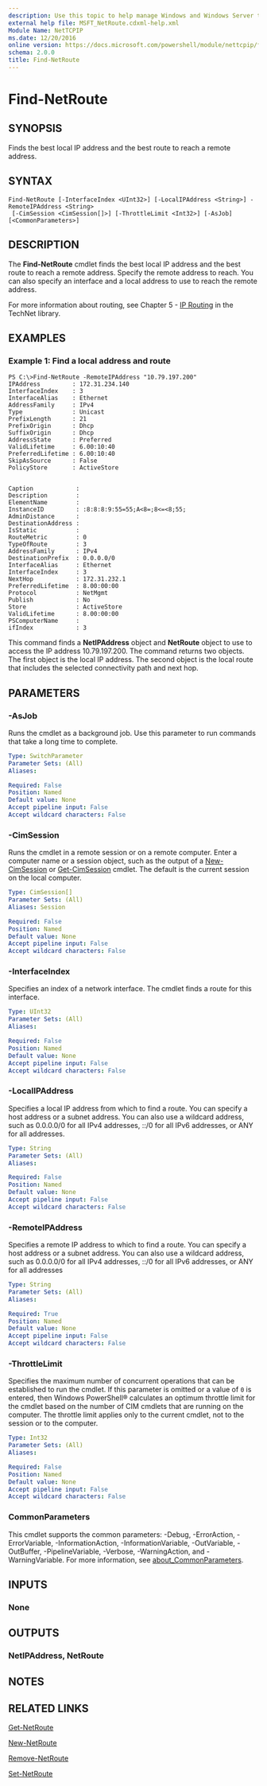 ```yaml
---
description: Use this topic to help manage Windows and Windows Server technologies with Windows PowerShell.
external help file: MSFT_NetRoute.cdxml-help.xml
Module Name: NetTCPIP
ms.date: 12/20/2016
online version: https://docs.microsoft.com/powershell/module/nettcpip/find-netroute?view=windowsserver2016-ps&wt.mc_id=ps-gethelp
schema: 2.0.0
title: Find-NetRoute
---
```


# Find-NetRoute

## SYNOPSIS
Finds the best local IP address and the best route to reach a remote address.

## SYNTAX

```
Find-NetRoute [-InterfaceIndex <UInt32>] [-LocalIPAddress <String>] -RemoteIPAddress <String>
 [-CimSession <CimSession[]>] [-ThrottleLimit <Int32>] [-AsJob] [<CommonParameters>]
```

## DESCRIPTION
The **Find-NetRoute** cmdlet finds the best local IP address and the best route to reach a remote address.
Specify the remote address to reach.
You can also specify an interface and a local address to use to reach the remote address.

For more information about routing, see Chapter 5 - [IP Routing](https://technet.microsoft.com/library/bb727001.aspx) in the TechNet library.

## EXAMPLES

### Example 1: Find a local address and route
```
PS C:\>Find-NetRoute -RemoteIPAddress "10.79.197.200"
IPAddress         : 172.31.234.140
InterfaceIndex    : 3
InterfaceAlias    : Ethernet
AddressFamily     : IPv4
Type              : Unicast
PrefixLength      : 21
PrefixOrigin      : Dhcp
SuffixOrigin      : Dhcp
AddressState      : Preferred
ValidLifetime     : 6.00:10:40
PreferredLifetime : 6.00:10:40
SkipAsSource      : False
PolicyStore       : ActiveStore


Caption            : 
Description        : 
ElementName        : 
InstanceID         : :8:8:8:9:55=55;A<8=;8<=<8;55; 
AdminDistance      : 
DestinationAddress :
IsStatic           : 
RouteMetric        : 0
TypeOfRoute        : 3
AddressFamily      : IPv4
DestinationPrefix  : 0.0.0.0/0
InterfaceAlias     : Ethernet
InterfaceIndex     : 3
NextHop            : 172.31.232.1
PreferredLifetime  : 8.00:00:00
Protocol           : NetMgmt
Publish            : No
Store              : ActiveStore
ValidLifetime      : 8.00:00:00
PSComputerName     : 
ifIndex            : 3
```

This command finds a **NetIPAddress** object and **NetRoute** object to use to access the IP address 10.79.197.200.
The command returns two objects.
The first object is the local IP address.
The second object is the local route that includes the selected connectivity path and next hop.

## PARAMETERS

### -AsJob
Runs the cmdlet as a background job. Use this parameter to run commands that take a long time to complete.

```yaml
Type: SwitchParameter
Parameter Sets: (All)
Aliases: 

Required: False
Position: Named
Default value: None
Accept pipeline input: False
Accept wildcard characters: False
```

### -CimSession
Runs the cmdlet in a remote session or on a remote computer.
Enter a computer name or a session object, such as the output of a [New-CimSession](https://go.microsoft.com/fwlink/p/?LinkId=227967) or [Get-CimSession](https://go.microsoft.com/fwlink/p/?LinkId=227966) cmdlet.
The default is the current session on the local computer.

```yaml
Type: CimSession[]
Parameter Sets: (All)
Aliases: Session

Required: False
Position: Named
Default value: None
Accept pipeline input: False
Accept wildcard characters: False
```

### -InterfaceIndex
Specifies an index of a network interface.
The cmdlet finds a route for this interface.

```yaml
Type: UInt32
Parameter Sets: (All)
Aliases: 

Required: False
Position: Named
Default value: None
Accept pipeline input: False
Accept wildcard characters: False
```

### -LocalIPAddress
Specifies a local IP address from which to find a route.
You can specify a host address or a subnet address.
You can also use a wildcard address, such as 0.0.0.0/0 for all IPv4 addresses, ::/0 for all IPv6 addresses, or ANY for all addresses.

```yaml
Type: String
Parameter Sets: (All)
Aliases: 

Required: False
Position: Named
Default value: None
Accept pipeline input: False
Accept wildcard characters: False
```

### -RemoteIPAddress
Specifies a remote IP address to which to find a route.
You can specify a host address or a subnet address.
You can also use a wildcard address, such as 0.0.0.0/0 for all IPv4 addresses, ::/0 for all IPv6 addresses, or ANY for all addresses

```yaml
Type: String
Parameter Sets: (All)
Aliases: 

Required: True
Position: Named
Default value: None
Accept pipeline input: False
Accept wildcard characters: False
```

### -ThrottleLimit
Specifies the maximum number of concurrent operations that can be established to run the cmdlet.
If this parameter is omitted or a value of `0` is entered, then Windows PowerShell® calculates an optimum throttle limit for the cmdlet based on the number of CIM cmdlets that are running on the computer.
The throttle limit applies only to the current cmdlet, not to the session or to the computer.

```yaml
Type: Int32
Parameter Sets: (All)
Aliases: 

Required: False
Position: Named
Default value: None
Accept pipeline input: False
Accept wildcard characters: False
```

### CommonParameters
This cmdlet supports the common parameters: -Debug, -ErrorAction, -ErrorVariable, -InformationAction, -InformationVariable, -OutVariable, -OutBuffer, -PipelineVariable, -Verbose, -WarningAction, and -WarningVariable. For more information, see [about_CommonParameters](https://go.microsoft.com/fwlink/?LinkID=113216).

## INPUTS

### None

## OUTPUTS

### NetIPAddress, NetRoute

## NOTES

## RELATED LINKS

[Get-NetRoute](./Get-NetRoute.md)

[New-NetRoute](./New-NetRoute.md)

[Remove-NetRoute](./Remove-NetRoute.md)

[Set-NetRoute](./Set-NetRoute.md)

